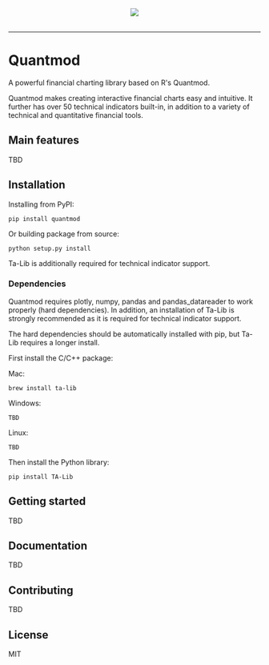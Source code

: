 <div align="center">
  <img src="https://raw.githubusercontent.com/jackwluo/py-quantmod/master/assets/banner.png"><br><br>
</div>

-----

# Quantmod

A powerful financial charting library based on R's Quantmod.

Quantmod makes creating interactive financial charts easy and intuitive. It further has over 50 technical indicators built-in, in addition to a variety of technical and quantitative financial tools.

## Main features

TBD

## Installation

Installing from PyPI:

    pip install quantmod

Or building package from source:

    python setup.py install

Ta-Lib is additionally required for technical indicator support.

### Dependencies

Quantmod requires plotly, numpy, pandas and pandas_datareader to work properly (hard dependencies). In addition, an installation of Ta-Lib is strongly recommended as it is required for technical indicator support.

The hard dependencies should be automatically installed with pip, but Ta-Lib requires a longer install.

First install the C/C++ package:

Mac:

    brew install ta-lib

Windows:

    TBD

Linux:

    TBD

Then install the Python library:

    pip install TA-Lib

## Getting started

TBD

## Documentation

TBD

## Contributing

TBD

## License

MIT
